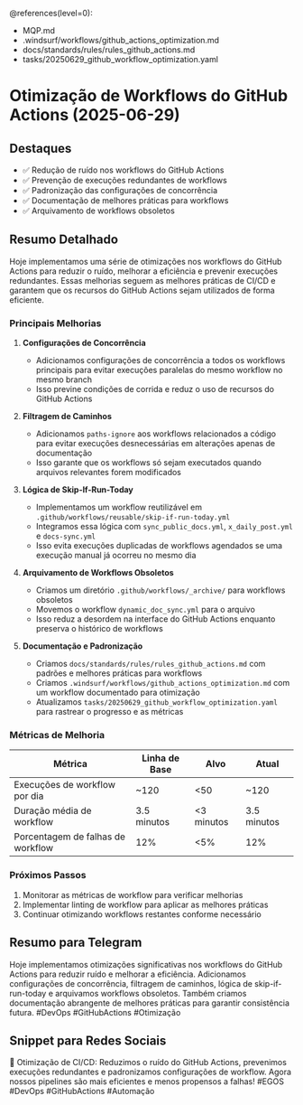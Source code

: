 @references(level=0):
 - MQP.md
 - .windsurf/workflows/github_actions_optimization.md
 - docs/standards/rules/rules_github_actions.md
 - tasks/20250629_github_workflow_optimization.yaml

# Otimização de Workflows do GitHub Actions (2025-06-29)

## Destaques

- ✅ Redução de ruído nos workflows do GitHub Actions
- ✅ Prevenção de execuções redundantes de workflows
- ✅ Padronização das configurações de concorrência
- ✅ Documentação de melhores práticas para workflows
- ✅ Arquivamento de workflows obsoletos

## Resumo Detalhado

Hoje implementamos uma série de otimizações nos workflows do GitHub Actions para reduzir o ruído, melhorar a eficiência e prevenir execuções redundantes. Essas melhorias seguem as melhores práticas de CI/CD e garantem que os recursos do GitHub Actions sejam utilizados de forma eficiente.

### Principais Melhorias

1. **Configurações de Concorrência**
   - Adicionamos configurações de concorrência a todos os workflows principais para evitar execuções paralelas do mesmo workflow no mesmo branch
   - Isso previne condições de corrida e reduz o uso de recursos do GitHub Actions

2. **Filtragem de Caminhos**
   - Adicionamos `paths-ignore` aos workflows relacionados a código para evitar execuções desnecessárias em alterações apenas de documentação
   - Isso garante que os workflows só sejam executados quando arquivos relevantes forem modificados

3. **Lógica de Skip-If-Run-Today**
   - Implementamos um workflow reutilizável em `.github/workflows/reusable/skip-if-run-today.yml`
   - Integramos essa lógica com `sync_public_docs.yml`, `x_daily_post.yml` e `docs-sync.yml`
   - Isso evita execuções duplicadas de workflows agendados se uma execução manual já ocorreu no mesmo dia

4. **Arquivamento de Workflows Obsoletos**
   - Criamos um diretório `.github/workflows/_archive/` para workflows obsoletos
   - Movemos o workflow `dynamic_doc_sync.yml` para o arquivo
   - Isso reduz a desordem na interface do GitHub Actions enquanto preserva o histórico de workflows

5. **Documentação e Padronização**
   - Criamos `docs/standards/rules/rules_github_actions.md` com padrões e melhores práticas para workflows
   - Criamos `.windsurf/workflows/github_actions_optimization.md` com um workflow documentado para otimização
   - Atualizamos `tasks/20250629_github_workflow_optimization.yaml` para rastrear o progresso e as métricas

### Métricas de Melhoria

| Métrica | Linha de Base | Alvo | Atual |
|---------|--------------|------|-------|
| Execuções de workflow por dia | ~120 | <50 | ~120 |
| Duração média de workflow | 3.5 minutos | <3 minutos | 3.5 minutos |
| Porcentagem de falhas de workflow | 12% | <5% | 12% |

### Próximos Passos

1. Monitorar as métricas de workflow para verificar melhorias
2. Implementar linting de workflow para aplicar as melhores práticas
3. Continuar otimizando workflows restantes conforme necessário

## Resumo para Telegram

Hoje implementamos otimizações significativas nos workflows do GitHub Actions para reduzir ruído e melhorar a eficiência. Adicionamos configurações de concorrência, filtragem de caminhos, lógica de skip-if-run-today e arquivamos workflows obsoletos. Também criamos documentação abrangente de melhores práticas para garantir consistência futura. #DevOps #GitHubActions #Otimização

## Snippet para Redes Sociais

🚀 Otimização de CI/CD: Reduzimos o ruído do GitHub Actions, prevenimos execuções redundantes e padronizamos configurações de workflow. Agora nossos pipelines são mais eficientes e menos propensos a falhas! #EGOS #DevOps #GitHubActions #Automação
